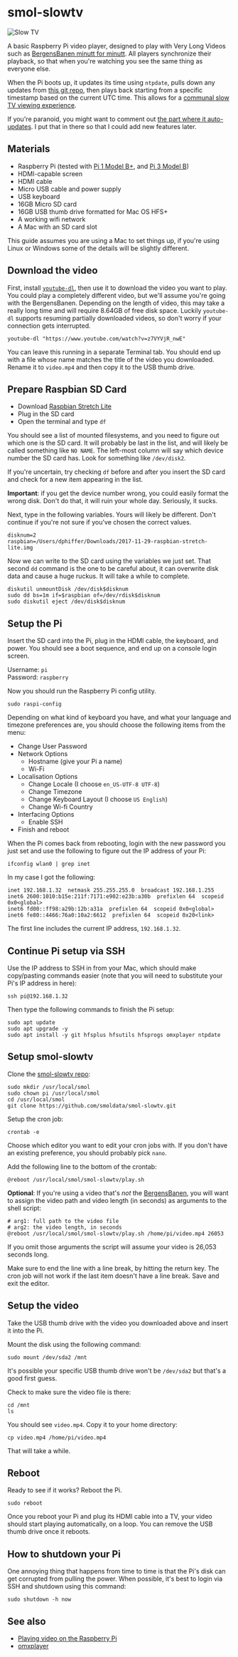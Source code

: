 # smol-slowtv

![Slow TV](https://slowtv.smoldata.org/img/smol-slowtv.jpg)

A basic Raspberry Pi video player, designed to play with Very Long Videos such as [BergensBanen minutt for minutt](https://www.youtube.com/watch?v=z7VYVjR_nwE&list=PL_WssN5hKWUY9exh9UonSJBO9ntpL137Y&index=1). All players synchronize their playback, so that when you're watching you see the same thing as everyone else.

When the Pi boots up, it updates its time using `ntpdate`, pulls down any updates from [this git repo](https://github.com/smoldata/smol-slowtv), then plays back starting from a specific timestamp based on the current UTC time. This allows for a [communal slow TV viewing experience](http://www.newyorker.com/culture/cultural-comment/slow-tv).

If you're paranoid, you might want to comment out [the part where it auto-updates](https://github.com/smoldata/smol-slowtv/blob/master/play.sh#L10). I put that in there so that I could add new features later.

## Materials

* Raspberry Pi (tested with [Pi 1 Model B+](https://www.raspberrypi.org/products/raspberry-pi-1-model-b/), and [Pi 3 Model B](https://www.raspberrypi.org/products/raspberry-pi-3-model-b/))
* HDMI-capable screen
* HDMI cable
* Micro USB cable and power supply
* USB keyboard
* 16GB Micro SD card
* 16GB USB thumb drive formatted for Mac OS HFS+
* A working wifi network
* A Mac with an SD card slot

This guide assumes you are using a Mac to set things up, if you're using Linux or Windows some of the details will be slightly different.

## Download the video

First, install [`youtube-dl`](https://rg3.github.io/youtube-dl/), then use it to download the video you want to play. You could play a completely different video, but we'll assume you're going with the BergensBanen. Depending on the length of video, this may take a really long time and will require 8.64GB of free disk space. Luckily `youtube-dl` supports resuming partially downloaded videos, so don't worry if your connection gets interrupted.

```
youtube-dl "https://www.youtube.com/watch?v=z7VYVjR_nwE"
```

You can leave this running in a separate Terminal tab. You should end up with a file whose name matches the title of the video you downloaded. Rename it to `video.mp4` and then copy it to the USB thumb drive.

## Prepare Raspbian SD Card

* Download [Raspbian Stretch Lite](https://www.raspberrypi.org/downloads/raspbian/)
* Plug in the SD card
* Open the terminal and type `df`

You should see a list of mounted filesystems, and you need to figure out which one is the SD card. It will probably be last in the list, and will likely be called something like `NO NAME`. The left-most column will say which device number the SD card has. Look for something like `/dev/disk2`.

If you're uncertain, try checking `df` before and after you insert the SD card and check for a new item appearing in the list.

__Important__: if you get the device number wrong, you could easily format the wrong disk. Don't do that, it will ruin your whole day. Seriously, it sucks.

Next, type in the following variables. Yours will likely be different. Don't continue if you're not sure if you've chosen the correct values.

```
disknum=2
raspbian=/Users/dphiffer/Downloads/2017-11-29-raspbian-stretch-lite.img
```

Now we can write to the SD card using the variables we just set. That second `dd` command is the one to be careful about, it can overwrite disk data and cause a huge ruckus. It will take a while to complete.

```
diskutil unmountDisk /dev/disk$disknum
sudo dd bs=1m if=$raspbian of=/dev/rdisk$disknum
sudo diskutil eject /dev/disk$disknum
```

## Setup the Pi

Insert the SD card into the Pi, plug in the HDMI cable, the keyboard, and power. You should see a boot sequence, and end up on a console login screen.

Username: `pi`  
Password: `raspberry`

Now you should run the Raspberry Pi config utility.

```
sudo raspi-config
```

Depending on what kind of keyboard you have, and what your language and timezone preferences are, you should choose the following items from the menu:

* Change User Password
* Network Options
	- Hostname (give your Pi a name)
	- Wi-Fi
* Localisation Options
	- Change Locale (I choose `en_US-UTF-8 UTF-8`)
	- Change Timezone
	- Change Keyboard Layout (I choose `US English`)
	- Change Wi-fi Country
* Interfacing Options
	- Enable SSH
* Finish and reboot

When the Pi comes back from rebooting, login with the new password you just set and use the following to figure out the IP address of your Pi:

```
ifconfig wlan0 | grep inet
```

In my case I got the following:

```
inet 192.168.1.32  netmask 255.255.255.0  broadcast 192.168.1.255
inet6 2600:1010:b15e:211f:7171:e902:e23b:a30b  prefixlen 64  scopeid 0x0<global>
inet6 fd00::ff98:a29b:12b:a31a  prefixlen 64  scopeid 0x0<global>
inet6 fe80::4466:76a0:10a2:6612  prefixlen 64  scopeid 0x20<link>
```

The first line includes the current IP address, `192.168.1.32`.

## Continue Pi setup via SSH

Use the IP address to SSH in from your Mac, which should make copy/pasting commands easier (note that you will need to substitute your Pi's IP address in here):

```
ssh pi@192.168.1.32
```

Then type the following commands to finish the Pi setup:

```
sudo apt update
sudo apt upgrade -y
sudo apt install -y git hfsplus hfsutils hfsprogs omxplayer ntpdate
```

## Setup smol-slowtv

Clone the [smol-slowtv repo](https://github.com/smoldata/smol-slowtv):

```
sudo mkdir /usr/local/smol
sudo chown pi /usr/local/smol
cd /usr/local/smol
git clone https://github.com/smoldata/smol-slowtv.git
```

Setup the cron job:

```
crontab -e
```

Choose which editor you want to edit your cron jobs with. If you don't have an existing preference, you should probably pick `nano`.

Add the following line to the bottom of the crontab:

```
@reboot /usr/local/smol/smol-slowtv/play.sh
```

__Optional__: If you're using a video that's _not_ the [BergensBanen](https://www.youtube.com/watch?v=z7VYVjR_nwE&list=PL_WssN5hKWUY9exh9UonSJBO9ntpL137Y&index=1), you will want to assign the video path and video length (in seconds) as arguments to the shell script:

```
# arg1: full path to the video file
# arg2: the video length, in seconds
@reboot /usr/local/smol/smol-slowtv/play.sh /home/pi/video.mp4 26053
```

If you omit those arguments the script will assume your video is 26,053 seconds long.

Make sure to end the line with a line break, by hitting the return key. The cron job will not work if the last item doesn't have a line break. Save and exit the editor.

## Setup the video

Take the USB thumb drive with the video you downloaded above and insert it into the Pi.

Mount the disk using the following command:

```
sudo mount /dev/sda2 /mnt
```

It's possible your specific USB thumb drive won't be `/dev/sda2` but that's a good first guess.

Check to make sure the video file is there:

```
cd /mnt
ls
```

You should see `video.mp4`. Copy it to your home directory:

```
cp video.mp4 /home/pi/video.mp4
```

That will take a while.

## Reboot

Ready to see if it works? Reboot the Pi.

```
sudo reboot
```

Once you reboot your Pi and plug its HDMI cable into a TV, your video should start playing automatically, on a loop. You can remove the USB thumb drive once it reboots.

## How to shutdown your Pi

One annoying thing that happens from time to time is that the Pi's disk can get corrupted from pulling the power. When possible, it's best to login via SSH and shutdown using this command:

```
sudo shutdown -h now
```

## See also

* [Playing video on the Raspberry Pi](https://www.raspberrypi.org/documentation/usage/video/)
* [omxplayer](https://elinux.org/Omxplayer)
